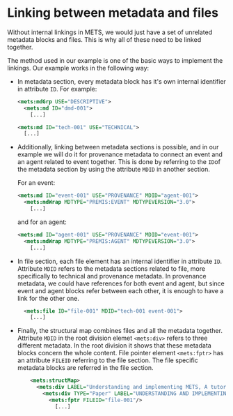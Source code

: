 # Linking between metadata and files

Without internal linkings in METS, we would just have a set of unrelated metadata blocks and files. This is why all of these need to be linked together.

The method used in our example is one of the basic ways to implement the linkings. Our example works in the following way:

- In metadata section, every metadata block has it's own internal identifier in attribute `ID`. For example:
    ```xml
    <mets:mdGrp USE="DESCRIPTIVE">
      <mets:md ID="dmd-001">
        [...]
    ```
    ```xml
    <mets:md ID="tech-001" USE="TECHNICAL">
      [...]
    ```

- Additionally, linking between metadata sections is possible, and in our example we will do it for provenance metadata to connect an event and an agent related to event together. This is done by referring to the `ID`of the metadata section by using the attribute `MDID` in another section.

    For an event:

    ```xml
    <mets:md ID="event-001" USE="PROVENANCE" MDID="agent-001">
      <mets:mdWrap MDTYPE="PREMIS:EVENT" MDTYPEVERSION="3.0">
        [...]
    ```

    and for an agent:

    ```xml
    <mets:md ID="agent-001" USE="PROVENANCE" MDID="event-001">
      <mets:mdWrap MDTYPE="PREMIS:AGENT" MDTYPEVERSION="3.0">
        [...]
    ```
    
- In file section, each file element has an internal identifier in attribute `ID`. Attribute `MDID` refers to the metadata sections related to file, more specifically to technical and provenance metadata. In provenance metadata, we could have references for both event and agent, but since event and agent blocks refer between each other, it is enough to have a link for the other one.

    ```xml
      <mets:file ID="file-001" MDID="tech-001 event-001">
        [...]
    ```

- Finally, the structural map combines files and all the metadata together. Attribute `MDID` in the root division elemet `<mets:div>` refers to three different metadata. In the root division it shows that these metadata blocks concern the whole content. File pointer element `<mets:fptr>` has an attribute `FILEID` referring to the file section. The file specific metadata blocks are referred in the file section.

    ```xml
        <mets:structMap>
          <mets:div LABEL="Understanding and implementing METS, A tutorial focused on METS 2" MDID="dmd-001 tech-006 rights-001">
            <mets:div TYPE="Paper" LABEL="UNDERSTANDING AND IMPLEMENTING METS: A tutorial focused on METS 2">
              <mets:fptr FILEID="file-001"/>
                [...]
    ```

